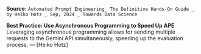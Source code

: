 **Source:** `Automated Prompt Engineering_ The Definitive Hands-On Guide _ by Heiko Hotz _ Sep, 2024 _ Towards Data Science`

**Best Practice: Use Asynchronous Programming to Speed Up APE**
Leveraging asynchronous programming allows for sending multiple requests to the Gemini API simultaneously, speeding up the evaluation process. — [Heiko Hotz]
